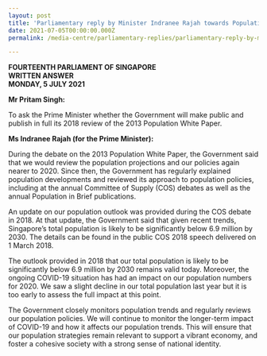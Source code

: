 ```yaml
---
layout: post
title: 'Parliamentary reply by Minister Indranee Rajah towards Population Trends and Policies'
date: 2021-07-05T00:00:00.000Z
permalink: /media-centre/parliamentary-replies/parliamentary-reply-by-minister-indranee-rajah-towards-population-trends-and-policies

---
```



**FOURTEENTH PARLIAMENT OF SINGAPORE**  
**WRITTEN ANSWER**  
**MONDAY, 5 JULY 2021**

**Mr Pritam Singh:**

To ask the Prime Minister whether the Government will make public and publish in full its 2018 review of the 2013 Population White Paper.

**Ms Indranee Rajah (for the Prime Minister):** 

During the debate on the 2013 Population White Paper, the Government said that we would review the population projections and our policies again nearer to 2020. Since then, the Government has regularly explained population developments and reviewed its approach to population policies, including at the annual Committee of Supply (COS) debates as well as the annual Population in Brief publications. 

An update on our population outlook was provided during the COS debate in 2018. At that update, the Government said that given recent trends, Singapore’s total population is likely to be significantly below 6.9 million by 2030. The details can be found in the public COS 2018 speech delivered on 1 March 2018. 

The outlook provided in 2018 that our total population is likely to be significantly below 6.9 million by 2030 remains valid today. Moreover, the ongoing COVID-19 situation has had an impact on our population numbers for 2020. We saw a slight decline in our total population last year but it is too early to assess the full impact at this point. 

The Government closely monitors population trends and regularly reviews our population policies. We will continue to monitor the longer-term impact of COVID-19 and how it affects our population trends. This will ensure that our population strategies remain relevant to support a vibrant economy, and foster a cohesive society with a strong sense of national identity.  
